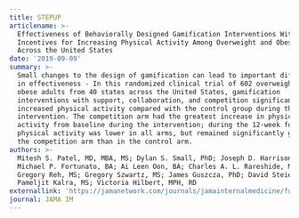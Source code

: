 ```yaml
---
title: STEPUP
articlename: >-
  Effectiveness of Behaviorally Designed Gamification Interventions With Social
  Incentives for Increasing Physical Activity Among Overweight and Obese Adults
  Across the United States
date: '2019-09-09'
summary: >-
  Small changes to the design of gamification can lead to important differences
  in effectiveness - In this randomized clinical trial of 602 overweight and
  obese adults from 40 states across the United States, gamification
  interventions with support, collaboration, and competition significantly
  increased physical activity compared with the control group during the 24-week
  intervention. The competition arm had the greatest increase in physical
  activity from baseline during the intervention; during the 12-week follow-up,
  physical activity was lower in all arms, but remained significantly greater in
  the competition arm than in the control arm.
authors: >-
  Mitesh S. Patel, MD, MBA, MS; Dylan S. Small, PhD; Joseph D. Harrison, BS;
  Michael P. Fortunato, BA; Ai Leen Oon, BA; Charles A. L. Rareshide, MS;
  Gregory Reh, MS; Gregory Szwartz, MS; James Guszcza, PhD; David Steier, PhD;
  Pameljit Kalra, MS; Victoria Hilbert, MPH, RD
externallink: 'https://jamanetwork.com/journals/jamainternalmedicine/fullarticle/2749761'
journal: JAMA IM
---
```


